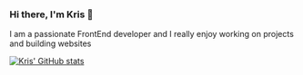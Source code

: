 ### Hi there, I'm Kris 👋

I am a passionate FrontEnd developer and I really enjoy working on projects and building websites

[![Kris' GitHub stats](https://github-readme-stats.vercel.app/api?username=Cypher-inc)](https://github.com/anuraghazra/github-readme-stats)

<!--
**Cypher-inc/Cypher-inc** is a ✨ _special_ ✨ repository because its `README.md` (this file) appears on your GitHub profile.

Here are some ideas to get you started:

- 🔭 I’m currently working on ...
- 🌱 I’m currently learning ...
- 👯 I’m looking to collaborate on ...
- 🤔 I’m looking for help with ...
- 💬 Ask me about ...
- 📫 How to reach me: ...
- 😄 Pronouns: ...
- ⚡ Fun fact: ...
-->
